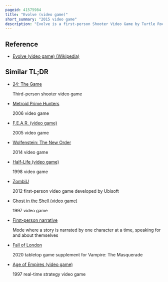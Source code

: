 ```yaml
---
pageid: 41575984
title: "Evolve (video game)"
short_summary: "2015 video game"
description: "Evolve is a first-person Shooter Video Game by Turtle Rock Studios and published by 2k. Announced in january 2014 the Game was released in february 2015 for Playstation 4 Windows and xbox one Worldwide. Evolve uses an asymmetrical Multiplayer Structure, where five Players—Four playing as Hunters and one as the Monster—Battle against each other on an industrialized Alien Planet called Shear. The Hunters' Gameplay is based on the first-person Shooter Design, while the Monsters are controlled from a third-person Perspective. The Hunters' Goal is to eliminate the Monster while the Monster's Goal is to consume Wildlife and Evolve to make themselves stronger before either eliminating the Hunters or successfully destroying the Objective."
---
```


## Reference

- [Evolve (video game) (Wikipedia)](https://en.wikipedia.org/?curid=41575984)

## Similar TL;DR

- [24: The Game](/tldr/en/24-the-game)

  Third-person shooter video game

- [Metroid Prime Hunters](/tldr/en/metroid-prime-hunters)

  2006 video game

- [F.E.A.R. (video game)](/tldr/en/fear-video-game)

  2005 video game

- [Wolfenstein: The New Order](/tldr/en/wolfenstein-the-new-order)

  2014 video game

- [Half-Life (video game)](/tldr/en/half-life-video-game)

  1998 video game

- [ZombiU](/tldr/en/zombiu)

  2012 first-person video game developed by Ubisoft

- [Ghost in the Shell (video game)](/tldr/en/ghost-in-the-shell-video-game)

  1997 video game

- [First-person narrative](/tldr/en/first-person-narrative)

  Mode where a story is narrated by one character at a time, speaking for and about themselves

- [Fall of London](/tldr/en/fall-of-london)

  2020 tabletop game supplement for Vampire: The Masquerade

- [Age of Empires (video game)](/tldr/en/age-of-empires-video-game)

  1997 real-time strategy video game
